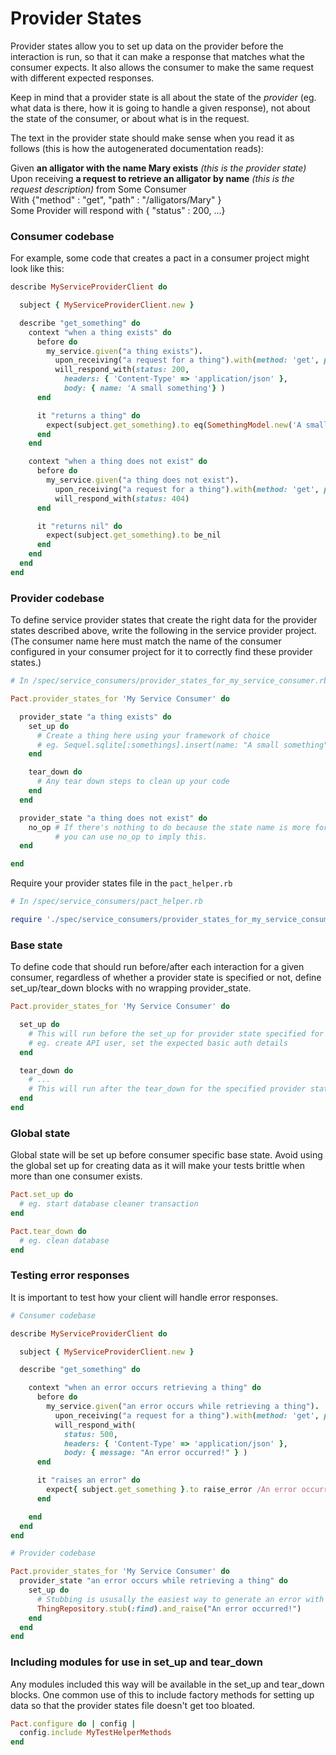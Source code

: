 # Provider States

Provider states allow you to set up data on the provider before the interaction is run, so that it can make a response that matches what the consumer expects. It also allows the consumer to make the same request with different expected responses.

Keep in mind that a provider state is all about the state of the *provider* (eg. what data is there, how it is going to handle a given response), not about the state of the consumer, or about what is in the request.

The text in the provider state should make sense when you read it as follows (this is how the autogenerated documentation reads):


Given **an alligator with the name Mary exists** _(this is the provider state)_  
Upon receiving **a request to retrieve an alligator by name** _(this is the request description)_ from Some Consumer  
With {"method" : "get", "path" : "/alligators/Mary" }  
Some Provider will respond with { "status" : 200, ...}  

### Consumer codebase

For example, some code that creates a pact in a consumer project might look like this:

```ruby
describe MyServiceProviderClient do

  subject { MyServiceProviderClient.new }

  describe "get_something" do
    context "when a thing exists" do
      before do
        my_service.given("a thing exists").
          upon_receiving("a request for a thing").with(method: 'get', path: '/thing').
          will_respond_with(status: 200,
            headers: { 'Content-Type' => 'application/json' },
            body: { name: 'A small something'} )
      end

      it "returns a thing" do
        expect(subject.get_something).to eq(SomethingModel.new('A small something'))
      end
    end

    context "when a thing does not exist" do
      before do
        my_service.given("a thing does not exist").
          upon_receiving("a request for a thing").with(method: 'get', path: '/thing').
          will_respond_with(status: 404)
      end

      it "returns nil" do
        expect(subject.get_something).to be_nil
      end
    end
  end
end
```

### Provider codebase

To define service provider states that create the right data for the provider states described above, write the following in the service provider project. (The consumer name here must match the name of the consumer configured in your consumer project for it to correctly find these provider states.)

```ruby
# In /spec/service_consumers/provider_states_for_my_service_consumer.rb

Pact.provider_states_for 'My Service Consumer' do

  provider_state "a thing exists" do
    set_up do
      # Create a thing here using your framework of choice
      # eg. Sequel.sqlite[:somethings].insert(name: "A small something")
    end

    tear_down do
      # Any tear down steps to clean up your code
    end
  end

  provider_state "a thing does not exist" do
    no_op # If there's nothing to do because the state name is more for documentation purposes,
          # you can use no_op to imply this.
  end

end
```
Require your provider states file in the `pact_helper.rb`

```ruby
# In /spec/service_consumers/pact_helper.rb

require './spec/service_consumers/provider_states_for_my_service_consumer.rb'
```

### Base state

To define code that should run before/after each interaction for a given consumer, regardless of whether a provider state is specified or not, define set_up/tear_down blocks with no wrapping provider_state.

```ruby
Pact.provider_states_for 'My Service Consumer' do

  set_up do
    # This will run before the set_up for provider state specified for the interaction.
    # eg. create API user, set the expected basic auth details
  end

  tear_down do
    # ...
    # This will run after the tear_down for the specified provider state.
  end
end
```

### Global state

Global state will be set up before consumer specific base state. Avoid using the global set up for creating data as it will make your tests brittle when more than one consumer exists.

```ruby
Pact.set_up do
  # eg. start database cleaner transaction
end

Pact.tear_down do
  # eg. clean database
end
```

### Testing error responses

It is important to test how your client will handle error responses.

```ruby
# Consumer codebase

describe MyServiceProviderClient do

  subject { MyServiceProviderClient.new }

  describe "get_something" do

    context "when an error occurs retrieving a thing" do
      before do
        my_service.given("an error occurs while retrieving a thing").
          upon_receiving("a request for a thing").with(method: 'get', path: '/thing').
          will_respond_with(
            status: 500,
            headers: { 'Content-Type' => 'application/json' },
            body: { message: "An error occurred!" } )
      end

      it "raises an error" do
        expect{ subject.get_something }.to raise_error /An error occurred!/
      end

    end
  end
end
```

```ruby
# Provider codebase

Pact.provider_states_for 'My Service Consumer' do
  provider_state "an error occurs while retrieving a thing" do
    set_up do
      # Stubbing is ususally the easiest way to generate an error with predictable error text.
      ThingRepository.stub(:find).and_raise("An error occurred!")
    end
  end
end
```

### Including modules for use in set_up and tear_down

Any modules included this way will be available in the set_up and tear_down blocks. One common use of this to include factory methods for setting up data so that the provider states file doesn't get too bloated.

```ruby
Pact.configure do | config |
  config.include MyTestHelperMethods
end
```
